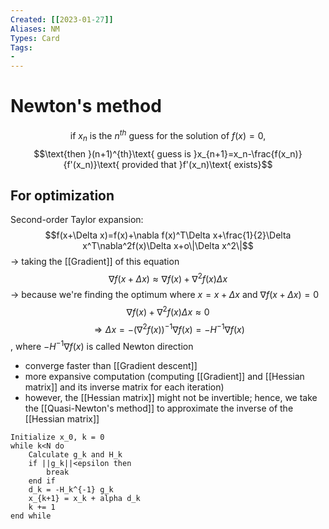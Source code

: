 ```yaml
---
Created: [[2023-01-27]]
Aliases: NM
Types: Card
Tags: 
- 
---
```

# Newton's method
$$\text{if }x_n\text{ is the }n^{th}\text{ guess for the solution of }f(x)=0,$$
$$\text{then }(n+1)^{th}\text{ guess is }x_{n+1}=x_n-\frac{f(x_n)}{f'(x_n)}\text{ provided that }f'(x_n)\text{ exists}$$
## For optimization
Second-order Taylor expansion:
$$f(x+\Delta x)=f(x)+\nabla f(x)^T\Delta x+\frac{1}{2}\Delta x^T\nabla^2f(x)\Delta x+o\|\Delta x^2\|$$
→ taking the [[Gradient]] of this equation
$$\nabla f(x+\Delta x)\approx\nabla f(x)+\nabla^2f(x)\Delta x$$
→ because we're finding the optimum where $x=x+\Delta x$ and $\nabla f(x+\Delta x)=0$
$$\nabla f(x)+\nabla^2f(x)\Delta x\approx0$$
$$\Rightarrow \Delta x=-(\nabla^2f(x))^{-1}\nabla f(x)=-H^{-1}\nabla f(x)$$
, where $-H^{-1}\nabla f(x)$ is called Newton direction
- converge faster than [[Gradient descent]]
- more expansive computation (computing [[Gradient]] and [[Hessian matrix]] and its inverse matrix for each iteration)
- however, the [[Hessian matrix]] might not be invertible; hence, we take the [[Quasi-Newton's method]] to approximate the inverse of the [[Hessian matrix]]
```Pseudocode
Initialize x_0, k = 0
while k<N do
	Calculate g_k and H_k
	if ||g_k||<epsilon then
		break
	end if 
	d_k = -H_k^{-1} g_k
	x_{k+1} = x_k + alpha d_k
	k += 1
end while
```
